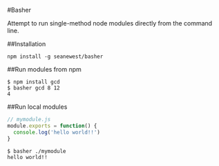 #Basher

Attempt to run single-method node modules directly from the command line.

##Installation

```
npm install -g seanewest/basher
```

##Run modules from npm

```
$ npm install gcd
$ basher gcd 8 12
4
```

##Run local modules
```js
// mymodule.js
module.exports = function() {
  console.log('hello world!!')
}
```

```
$ basher ./mymodule
hello world!!
```
